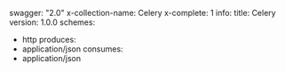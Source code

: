 swagger: "2.0"
x-collection-name: Celery
x-complete: 1
info:
  title: Celery
  version: 1.0.0
schemes:
- http
produces:
- application/json
consumes:
- application/json